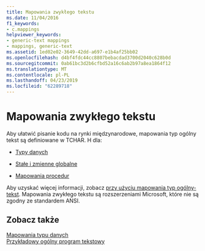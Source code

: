 ```yaml
---
title: Mapowania zwykłego tekstu
ms.date: 11/04/2016
f1_keywords:
- c.mappings
helpviewer_keywords:
- generic-text mappings
- mappings, generic-text
ms.assetid: 1ed02e02-3649-42dd-a697-e1b4af25bb02
ms.openlocfilehash: d4bf4fdc44cc8807bebacdad3700d2040c628b0d
ms.sourcegitcommit: 0ab61bc3d2b6cfbd52a16c6ab2b97a8ea1864f12
ms.translationtype: MT
ms.contentlocale: pl-PL
ms.lasthandoff: 04/23/2019
ms.locfileid: "62289718"
---
```

# <a name="generic-text-mappings"></a>Mapowania zwykłego tekstu

Aby ułatwić pisanie kodu na rynki międzynarodowe, mapowania typ ogólny tekst są definiowane w TCHAR. H dla:

- [Typy danych](../c-runtime-library/data-type-mappings.md)

- [Stałe i zmienne globalne](../c-runtime-library/constant-and-global-variable-mappings.md)

- [Mapowania procedur](../c-runtime-library/routine-mappings.md)

Aby uzyskać więcej informacji, zobacz [przy użyciu mapowania typ ogólny-tekst](../c-runtime-library/using-generic-text-mappings.md). Mapowania zwykłego tekstu są rozszerzeniami Microsoft, które nie są zgodny ze standardem ANSI.

## <a name="see-also"></a>Zobacz także

[Mapowania typu danych](../c-runtime-library/data-type-mappings.md)<br/>
[Przykładowy ogólny program tekstowy](../c-runtime-library/a-sample-generic-text-program.md)
